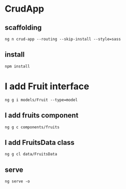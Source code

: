 # CrudApp

## scaffolding

```shell
ng n crud-app --routing --skip-install --style=sass
```

## install

```shell
npm install
```

# I add Fruit interface

```shell
ng g i models/Fruit --type=model
```

## I add fruits component

```shell
ng g c components/fruits
```

## I add FruitsData class

```shell
ng g cl data/FruitsData
```

## serve

```shell
ng serve -o
```
